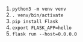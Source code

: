 1. `python3 -m venv venv`
2. `. venv/bin/activate`
3. `pip install Flask`
4. `export FLASK_APP=hello`
5. `flask run --host=0.0.0.0`
